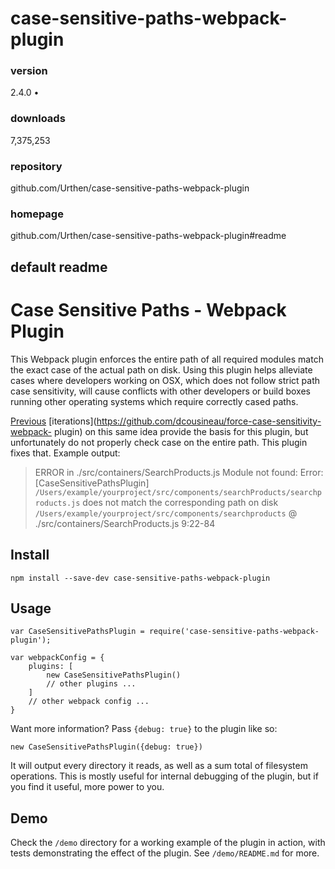 
# case-sensitive-paths-webpack-plugin 


### version
2.4.0 • 


### downloads
7,375,253 


### repository
github.com/Urthen/case-sensitive-paths-webpack-plugin 


### homepage
github.com/Urthen/case-sensitive-paths-webpack-plugin#readme 


## default readme



#  Case Sensitive Paths - Webpack Plugin

This Webpack plugin enforces the entire path of all required modules match the
exact case of the actual path on disk. Using this plugin helps alleviate cases
where developers working on OSX, which does not follow strict path case
sensitivity, will cause conflicts with other developers or build boxes running
other operating systems which require correctly cased paths.

[Previous](https://gist.github.com/Morhaus/333579c2a5b4db644bd50)
[iterations](https://github.com/dcousineau/force-case-sensitivity-webpack-
plugin) on this same idea provide the basis for this plugin, but unfortunately
do not properly check case on the entire path. This plugin fixes that. Example
output:

> ERROR in ./src/containers/SearchProducts.js Module not found: Error:
> [CaseSensitivePathsPlugin]
> `/Users/example/yourproject/src/components/searchProducts/searchproducts.js`
> does not match the corresponding path on disk
> `/Users/example/yourproject/src/components/searchproducts` @
> ./src/containers/SearchProducts.js 9:22-84

##  Install

    
    
    npm install --save-dev case-sensitive-paths-webpack-plugin
    

##  Usage

    
    
    var CaseSensitivePathsPlugin = require('case-sensitive-paths-webpack-plugin');
    
    var webpackConfig = {
        plugins: [
            new CaseSensitivePathsPlugin()
            // other plugins ...
        ]
        // other webpack config ...
    }

Want more information? Pass `{debug: true}` to the plugin like so:

    
    
    new CaseSensitivePathsPlugin({debug: true})

It will output every directory it reads, as well as a sum total of filesystem
operations. This is mostly useful for internal debugging of the plugin, but if
you find it useful, more power to you.

##  Demo

Check the `/demo` directory for a working example of the plugin in action,
with tests demonstrating the effect of the plugin. See `/demo/README.md` for
more.
            
